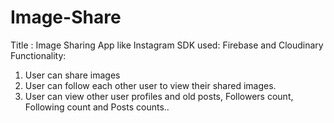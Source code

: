 # Image-Share
Title : Image Sharing App like Instagram
SDK used: Firebase and Cloudinary
Functionality: 
1. User can share images
2. User can follow each other user to view their shared images.
3. User can view other user profiles and old posts, Followers count, Following count and Posts counts..
